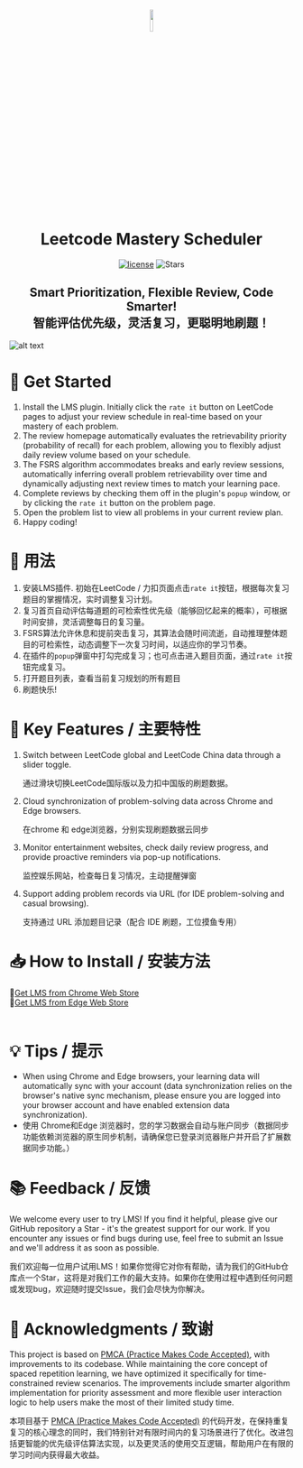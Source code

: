 
<h1 align="center">
  <img src="https://s2.loli.net/2025/02/13/pt3asz9ubdWrSxf.jpg" style="width: 10%;" />
  <br>
    <B>L</B>eetcode <B>M</B>astery<B> S</B>cheduler
  <br>
</h1>





<div align="center">

  [<img src="https://img.shields.io/badge/license-MIT-green.svg" alt="license"/>](https://github.com/xiaohajiayou/Leetcode-Mastery-Scheduler/blob/main/LICENSE)
  ![Stars](https://img.shields.io/github/stars/xiaohajiayou/Leetcode-Mastery-Scheduler)

</div>

<h2 align="center">
    Smart Prioritization, Flexible Review, Code Smarter!
    <br>
    智能评估优先级，灵活复习，更聪明地刷题！
</h2>

![alt text](https://s2.loli.net/2025/02/16/eNEV49CM8ABWdZ7.jpg)   

# 🚀 Get Started
1. Install the LMS plugin. Initially click the `rate it` button on LeetCode pages to adjust your review schedule in real-time based on your mastery of each problem.
2. The review homepage automatically evaluates the retrievability priority (probability of recall) for each problem, allowing you to flexibly adjust daily review volume based on your schedule.
3. The FSRS algorithm accommodates breaks and early review sessions, automatically inferring overall problem retrievability over time and dynamically adjusting next review times to match your learning pace.
4. Complete reviews by checking them off in the plugin's `popup` window, or by clicking the `rate it` button on the problem page.
5. Open the problem list to view all problems in your current review plan.
6. Happy coding!
# 🚀 用法
1. 安装LMS插件. 初始在LeetCode / 力扣页面点击`rate it`按钮，根据每次复习题目的掌握情况，实时调整复习计划。
2. 复习首页自动评估每道题的可检索性优先级（能够回忆起来的概率），可根据时间安排，灵活调整每日的复习量。
3. FSRS算法允许休息和提前突击复习，其算法会随时间流逝，自动推理整体题目的可检索性，动态调整下一次复习时间，以适应你的学习节奏。 
4. 在插件的`popup`弹窗中打勾完成复习；也可点击进入题目页面，通过`rate it`按钮完成复习。
5. 打开题目列表，查看当前复习规划的所有题目
6. 刷题快乐!




# 🔑 Key Features / 主要特性
1. Switch between LeetCode global and LeetCode China data through a slider toggle.
   
   通过滑块切换LeetCode国际版以及力扣中国版的刷题数据。

2. Cloud synchronization of problem-solving data across Chrome and Edge browsers.
   
   在chrome 和 edge浏览器，分别实现刷题数据云同步

3. Monitor entertainment websites, check daily review progress, and provide proactive reminders via pop-up notifications.
   
   监控娱乐网站，检查每日复习情况，主动提醒弹窗

4. Support adding problem records via URL (for IDE problem-solving and casual browsing).
   
   支持通过 URL 添加题目记录（配合 IDE 刷题，工位摸鱼专用）


    



    
# 📥 How to Install / 安装方法



<div >
🔗<a href="https://chromewebstore.google.com/detail/leetcode-mastery-schedule/cfohhebfjnjojkloclmlfjgjekmoinke">Get LMS from Chrome Web Store</a>
</div>

<div >
🔗<a href="https://microsoftedge.microsoft.com/addons/detail/leetcode-mastery-schedule/kmbccaknhoaekcoicbkgbkmcjfhbmfck?hl=zh-CN">Get LMS from Edge Web Store</a>
</div>

<br>


# 💡 Tips / 提示
   - When using Chrome and Edge browsers, your learning data will automatically sync with your account (data synchronization relies on the browser's native sync mechanism, please ensure you are logged into your browser account and have enabled extension data synchronization).
   - 使用 Chrome和Edge 浏览器时，您的学习数据会自动与账户同步（数据同步功能依赖浏览器的原生同步机制，请确保您已登录浏览器账户并开启了扩展数据同步功能。）

# 📚 **Feedback / 反馈**  
We welcome every user to try LMS! If you find it helpful, please give our GitHub repository a Star - it's the greatest support for our work. If you encounter any issues or find bugs during use, feel free to submit an Issue and we'll address it as soon as possible.

我们欢迎每一位用户试用LMS！如果你觉得它对你有帮助，请为我们的GitHub仓库点一个Star，这将是对我们工作的最大支持。如果你在使用过程中遇到任何问题或发现bug，欢迎随时提交Issue，我们会尽快为你解决。



# 🙏 Acknowledgments / 致谢
This project is based on [PMCA (Practice Makes Code Accepted)](https://github.com/HaolinZhong/PMCA), with improvements to its codebase. While maintaining the core concept of spaced repetition learning, we have optimized it specifically for time-constrained review scenarios. The improvements include smarter algorithm implementation for priority assessment and more flexible user interaction logic to help users make the most of their limited study time.

本项目基于 [PMCA (Practice Makes Code Accepted)](https://github.com/HaolinZhong/PMCA) 的代码开发，在保持重复复习的核心理念的同时，我们特别针对有限时间内的复习场景进行了优化。改进包括更智能的优先级评估算法实现，以及更灵活的使用交互逻辑，帮助用户在有限的学习时间内获得最大收益。



